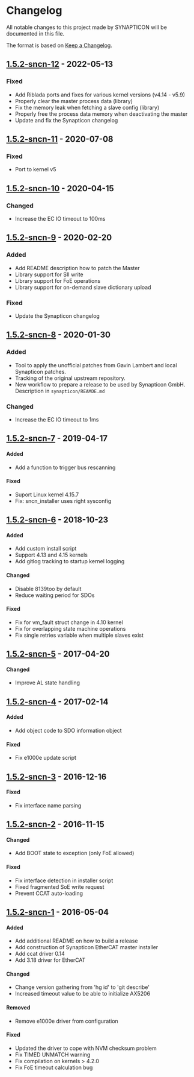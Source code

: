 # Changelog
All notable changes to this project made by SYNAPTICON will be documented in this file.

The format is based on [Keep a Changelog](http://keepachangelog.com/en/1.0.0/).

## [1.5.2-sncn-12] - 2022-05-13
### Fixed
- Add Riblada ports and fixes for various kernel versions (v4.14 - v5.9)
- Properly clear the master process data (library)
- Fix the memory leak when fetching a slave config (library)
- Properly free the process data memory when deactivating the master
- Update and fix the Synapticon changelog

## [1.5.2-sncn-11] - 2020-07-08
### Fixed
- Port to kernel v5

## [1.5.2-sncn-10] - 2020-04-15
### Changed
- Increase the EC IO timeout to 100ms

## [1.5.2-sncn-9] - 2020-02-20
### Added
- Add README description how to patch the Master
- Library support for SII write
- Library support for FoE operations
- Library support for on-demand slave dictionary upload

### Fixed
- Update the Synapticon changelog

## [1.5.2-sncn-8] - 2020-01-30
### Added
- Tool to apply the unofficial patches from Gavin Lambert and local Synapticon
  patches.
- Tracking of the original upstream repository.
- New workflow to prepare a release to be used by Synapticon GmbH. Description
  in `synapticon/REAMDE.md`
  
### Changed
- Increase the EC IO timeout to 1ms

## [1.5.2-sncn-7] - 2019-04-17
#### Added
- Add a function to trigger bus rescanning

#### Fixed
- Suport Linux kernel 4.15.7
- Fix: sncn_installer uses right sysconfig

## [1.5.2-sncn-6] - 2018-10-23
#### Added
- Add custom install script
- Support 4.13 and 4.15 kernels
- Add gitlog tracking to startup kernel logging

#### Changed
- Disable 8139too by default
- Reduce waiting period for SDOs

#### Fixed
- Fix for vm_fault struct change in 4.10 kernel
- Fix for overlapping state machine operations
- Fix single retries variable when multiple slaves exist

## [1.5.2-sncn-5] - 2017-04-20
#### Changed
- Improve AL state handling

## [1.5.2-sncn-4] - 2017-02-14
#### Added
- Add object code to SDO information object

#### Fixed
- Fix e1000e update script

## [1.5.2-sncn-3] - 2016-12-16
#### Fixed
- Fix interface name parsing

## [1.5.2-sncn-2] - 2016-11-15
#### Changed
- Add BOOT state to exception (only FoE allowed)

#### Fixed
- Fix interface detection in installer script
- Fixed fragmented SoE write request
- Prevent CCAT auto-loading

## [1.5.2-sncn-1] - 2016-05-04
#### Added
- Add additional README on how to build a release
- Add construction of Synapticon EtherCAT master installer
- Add ccat driver 0.14
- Add 3.18 driver for EtherCAT

#### Changed
- Change version gathering from 'hg id' to 'git describe'
- Increased timeout value to be able to initialize AX5206

#### Removed
- Remove e1000e driver from configuration

#### Fixed
- Updated the driver to cope with NVM checksum problem
- Fix TIMED UNMATCH warning
- Fix compilation on kernels > 4.2.0
- Fix FoE timeout calculation bug

[Unreleased]: https://github.com/synapticon/Etherlab_EtherCAT_Master/compare/v1.5.2-sncn-12...HEAD
[1.5.2-sncn-12]: https://github.com/synapticon/Etherlab_EtherCAT_Master/compare/v1.5.2-sncn-11...v1.5.2-sncn-12
[1.5.2-sncn-11]: https://github.com/synapticon/Etherlab_EtherCAT_Master/compare/v1.5.2-sncn-10...v1.5.2-sncn-11
[1.5.2-sncn-10]: https://github.com/synapticon/Etherlab_EtherCAT_Master/compare/v1.5.2-sncn-9...v1.5.2-sncn-10
[1.5.2-sncn-9]: https://github.com/synapticon/Etherlab_EtherCAT_Master/compare/v1.5.2-sncn-8...v1.5.2-sncn-9
[1.5.2-sncn-8]: https://github.com/synapticon/Etherlab_EtherCAT_Master/compare/v1.5.2-sncn-7...v1.5.2-sncn-8
[1.5.2-sncn-7]: https://github.com/synapticon/Etherlab_EtherCAT_Master/compare/v1.5.2-sncn-6...v1.5.2-sncn-7
[1.5.2-sncn-6]: https://github.com/synapticon/Etherlab_EtherCAT_Master/compare/v1.5.2-sncn-5...v1.5.2-sncn-6
[1.5.2-sncn-5]: https://github.com/synapticon/Etherlab_EtherCAT_Master/compare/v1.5.2-sncn-4...v1.5.2-sncn-5
[1.5.2-sncn-4]: https://github.com/synapticon/Etherlab_EtherCAT_Master/compare/v1.5.2-sncn-3...v1.5.2-sncn-4
[1.5.2-sncn-3]: https://github.com/synapticon/Etherlab_EtherCAT_Master/compare/v1.5.2-sncn-2...v1.5.2-sncn-3
[1.5.2-sncn-2]: https://github.com/synapticon/Etherlab_EtherCAT_Master/compare/v1.5.2-sncn-1...v1.5.2-sncn-2
[1.5.2-sncn-1]: https://github.com/synapticon/Etherlab_EtherCAT_Master/compare/796d3f112f485ad20b5ed67a8f0ef02111227ef3...v1.5.2-sncn-1
